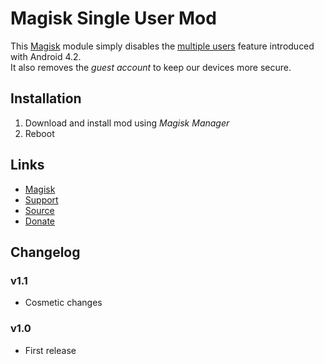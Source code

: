 
# Magisk Single User Mod

This [Magisk][] module simply disables the [multiple users][] feature introduced with Android 4.2.  
It also removes the _guest account_ to keep our devices more secure.


## Installation

1. Download and install mod using _Magisk Manager_
2. Reboot


## Links

* [Magisk][]
* [Support][]
* [Source][]
* [Donate][]


## Changelog

### v1.1

* Cosmetic changes

### v1.0

* First release


[Magisk]:  https://forum.xda-developers.com/apps/magisk
[Support]: https://forum.xda-developers.com/apps/magisk/module-single-user-mod-t3639486
[Source]:  https://github.com/Seebz/magisk-single-user
[Donate]:  https://www.paypal.me/seebz

[multiple users]: https://source.android.com/devices/tech/admin/multi-user
